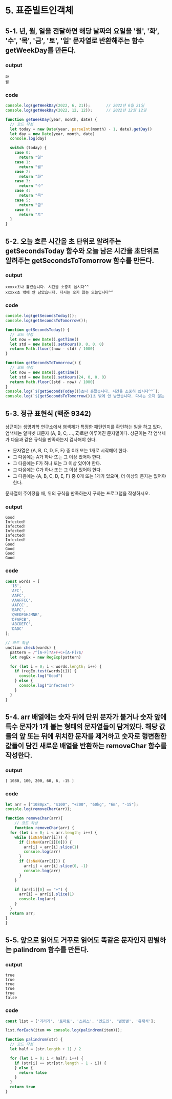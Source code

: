 # 5. 표준빌트인객체

## 5-1.  년, 월, 일을 전달하면 해당 날짜의 요일을 '월', '화', '수', '목', '금', '토', '일' 문자열로 반환해주는 함수 getWeekDay를 만든다.

### output
```
화
월
```

### code
```js
console.log(getWeekDay(2022, 6, 21));       // 2022년 6월 21일
console.log(getWeekDay(2022, 12, 12));      // 2022년 12월 12일 

function getWeekDay(year, month, date) {
  // 코드 작성
  let today = new Date(year, parseInt(month) - 1, date).getDay()
  let day = new Date(year, month, date)
  console.log(day)

  switch (today) {
    case 0:
      return "일"
    case 1:
      return "월"
    case 2:
      return "화"
    case 3:
      return "수"
    case 4:
      return "목"
    case 5:
      return "금"
    case 6:
      return "토"
  }
}
```
## 5-2. 오늘 흐른 시간을 초 단위로 알려주는 getSecondsToday 함수와 오늘 남은 시간을 초단위로 알려주는 getSecondsToTomorrow 함수를 만든다.

### output
```
xxxxx초나 흘렀습니다. 시간을 소중히 씁시다^^
xxxxx초 밖에 안 남았습니다. 다시는 오지 않는 오늘입니다^^
```

### code
```js
console.log(getSecondsToday());
console.log(getSecondsToTomorrow());

function getSecondsToday() {
  // 코드 작성
  let now = new Date().getTime()
  let std = new Date().setHours(0, 0, 0, 0)
  return Math.floor((now - std) / 1000)
}

function getSecondsToTomorrow() {
  // 코드 작성
  let now = new Date().getTime()
  let std = new Date().setHours(24, 0, 0, 0)
  return Math.floor((std - now) / 1000)
}
console.log(`${getSecondsToday()}초나 흘렀습니다. 시간을 소중히 씁시다^^`);
console.log(`${getSecondsToTomorrow()}초 밖에 안 남았습니다. 다시는 오지 않는 오늘입니다^^`);
```



## 5-3. 정규 표현식 (백준 9342)
상근이는 생명과학 연구소에서 염색체가 특정한 패턴인지를 확인하는 일을 하고 있다. 염색체는 알파벳 대문자 (A, B, C, ..., Z)로만 이루어진 문자열이다. 상근이는 각 염색체가 다음과 같은 규칙을 만족하는지 검사해야 한다.

- 문자열은 {A, B, C, D, E, F} 중 0개 또는 1개로 시작해야 한다.
- 그 다음에는 A가 하나 또는 그 이상 있어야 한다.
- 그 다음에는 F가 하나 또는 그 이상 있어야 한다.
- 그 다음에는 C가 하나 또는 그 이상 있어야 한다.
- 그 다음에는 {A, B, C, D, E, F} 중 0개 또는 1개가 있으며, 더 이상의 문자는 없어야 한다.

문자열이 주어졌을 때, 위의 규칙을 만족하는지 구하는 프로그램을 작성하시오.

### output
```
Good
Infected!
Infected!
Infected!
Infected!
Infected!
Good
Good
Good
Good
```

### code
```js
const words = [
  '15',
  'AFC',
  'AAFC',
  'AAAFFCC',
  'AAFCC',
  'BAFC',
  'QWEDFGHJMNB',
  'DFAFCB',
  'ABCDEFC',
  'DADC'
];

// 코드 작성
unction check(words) {
  pattern = /^[A-F]?A+F+C+[A-F]?$/
  let regEx = new RegExp(pattern)

  for (let i = 0; i < words.length; i++) {
    if (regEx.test(words[i])) {
      console.log("Good")
    } else {
      console.log("Infected!")
    }
  }
}
```
## 5-4.  arr 배열에는 숫자 뒤에 단위 문자가 붙거나 숫자 앞에 특수 문자가 1개 붙는 형태의 문자열들이 담겨있다. 해당 값들의 앞 또는 뒤에 위치한 문자를 제거하고 숫자로 형변환한 값들이 담긴 새로운 배열을 반환하는 removeChar 함수를 작성한다.

### output
```
[ 1080, 100, 200, 60, 6, -15 ]
```

### code
```js
let arr = ["1080px", "$100", "+200", "60kg", "6m", "-15"];
console.log(removeChar(arr));

function removeChar(arr){
    // 코드 작성
    function removeChar(arr) {
  for (let i = 0; i < arr.length; i++) {
    while (isNaN(arr[i])) {
      if (isNaN(arr[i][0])) {
        arr[i] = arr[i].slice(1)
        console.log(arr)
      }
      if (isNaN(arr[i])) {
        arr[i] = arr[i].slice(0, -1)
        console.log(arr)
      }
    }

    if (arr[i][0] == "+") {
      arr[i] = arr[i].slice(1)
      console.log(arr)
    }
  }
  return arr;
}
}
```

## 5-5. 앞으로 읽어도 거꾸로 읽어도 똑같은 문자인지 판별하는 palindrom 함수를 만든다.

### output
```
true
true
true
true
true
false
```

### code
```js
const list = ['기러기', '토마토', '스위스', '인도인', '별똥별', '유재석'];

list.forEach(item => console.log(palindrom(item)));

function palindrom(str) {
  // 코드 작성
  let half = (str.length + 1) / 2

  for (let i = 0; i < half; i++) {
    if (str[i] == str[str.length - 1 - i]) {
    } else {
      return false
    }  
  }
  return true
}
```
